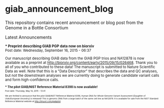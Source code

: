 # giab_announcement_blog
This repository contains recent announcement or blog post from the Genome in a Bottle Consortium


Latest Announcements

<sub>
<b>* Preprint describing GIAB PGP data now on biorxiv</b></sub><br />
<sub>Post date: Wednesday, September 16, 2015 - 06:37

Our manuscript describing GIAB data from the GIAB PGP trios and NA12878 is now available as a preprint at http://biorxiv.org/content/early/2015/09/15/026468.  Thank you to all of you who contributed to these data!  The manuscript is submitted to Nature Scientific Data as well.  Note that this is a "Data Descriptor" that describes the data and QC analyses, but not the downstream analyses we are currently doing to generate candidate variant calls and form high-confidence calls.</sub>

<sub>
<b>* The pilot GIAB/NIST Reference Material 8398 is now available!</b><sub><br />
<sub>Post date: Thursday, May 14, 2015 - 13:41

We are thrilled to announce that the pilot GIAB/NIST Reference Material 8398, Human DNA for Whole-Genome Variant Assessment (Daughter of Utah/European Ancestry) is released! This is genomic DNA from a large batch of the same cell line as NA12878.  It is available for sale from the NIST Standard Reference Material website at http://tinyurl.com/giabpilot.

</sub>
